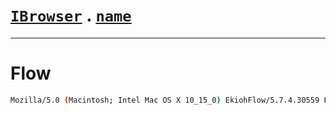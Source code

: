 # [`IBrowser`](/api/main/get-browser.md) . [`name`](../name.md)
---
# Flow


```sh
Mozilla/5.0 (Macintosh; Intel Mac OS X 10_15_0) EkiohFlow/5.7.4.30559 Flow/5.7.4 (like Gecko Firefox/53.0 rv:53.0)
```
